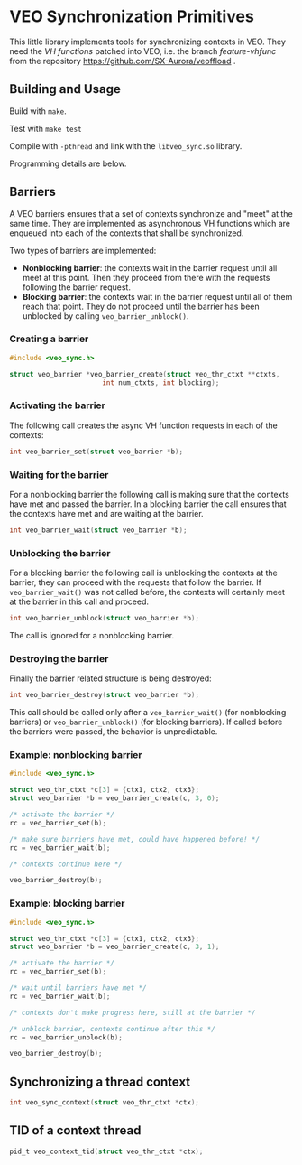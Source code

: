 # VEO Synchronization Primitives

This little library implements tools for synchronizing contexts in
VEO. They need the *VH functions* patched into VEO, i.e. the branch
*feature-vhfunc* from the repository
https://github.com/SX-Aurora/veoffload .


## Building and Usage

Build with `make`.

Test with `make test`

Compile with `-pthread` and link with the `libveo_sync.so` library.

Programming details are below.


## Barriers

A VEO barriers ensures that a set of contexts synchronize and "meet"
at the same time. They are implemented as asynchronous VH functions
which are enqueued into each of the contexts that shall be
synchronized.

Two types of barriers are implemented:
* **Nonblocking barrier**: the contexts wait in the barrier request until all meet at this point. Then they proceed from there with the requests following the barrier request.
* **Blocking barrier**: the contexts wait in the barrier request until all of them reach that point. They do not proceed until the barrier has been unblocked by calling `veo_barrier_unblock()`.


### Creating a barrier

```c
#include <veo_sync.h>

struct veo_barrier *veo_barrier_create(struct veo_thr_ctxt **ctxts,
				       int num_ctxts, int blocking);
```


### Activating the barrier

The following call creates the async VH function requests in each of the contexts:
```c
int veo_barrier_set(struct veo_barrier *b);
```


### Waiting for the barrier

For a nonblocking barrier the following call is making sure that the
contexts have met and passed the barrier. In a blocking barrier the call
ensures that the contexts have met and are waiting at the barrier.
```c
int veo_barrier_wait(struct veo_barrier *b);
```

### Unblocking the barrier

For a blocking barrier the following call is unblocking the contexts
at the barrier, they can proceed with the requests that follow the barrier.
If `veo_barrier_wait()` was not called before, the contexts will certainly
meet at the barrier in this call and proceed.
```c
int veo_barrier_unblock(struct veo_barrier *b);
```
The call is ignored for a nonblocking barrier.


### Destroying the barrier

Finally the barrier related structure is being destroyed:
```c
int veo_barrier_destroy(struct veo_barrier *b);
```
This call should be called only after a `veo_barrier_wait()` (for
nonblocking barriers) or `veo_barrier_unblock()` (for blocking
barriers). If called before the barriers were passed, the behavior
is unpredictable.


### Example: nonblocking barrier
```c
#include <veo_sync.h>

struct veo_thr_ctxt *c[3] = {ctx1, ctx2, ctx3};
struct veo_barrier *b = veo_barrier_create(c, 3, 0);

/* activate the barrier */
rc = veo_barrier_set(b);

/* make sure barriers have met, could have happened before! */
rc = veo_barrier_wait(b);

/* contexts continue here */

veo_barrier_destroy(b);
```


### Example: blocking barrier
```c
#include <veo_sync.h>

struct veo_thr_ctxt *c[3] = {ctx1, ctx2, ctx3};
struct veo_barrier *b = veo_barrier_create(c, 3, 1);

/* activate the barrier */
rc = veo_barrier_set(b);

/* wait until barriers have met */
rc = veo_barrier_wait(b);

/* contexts don't make progress here, still at the barrier */

/* unblock barrier, contexts continue after this */
rc = veo_barrier_unblock(b);

veo_barrier_destroy(b);
```


## Synchronizing a thread context

```c
int veo_sync_context(struct veo_thr_ctxt *ctx);
```


## TID of a context thread

```c
pid_t veo_context_tid(struct veo_thr_ctxt *ctx);
```
